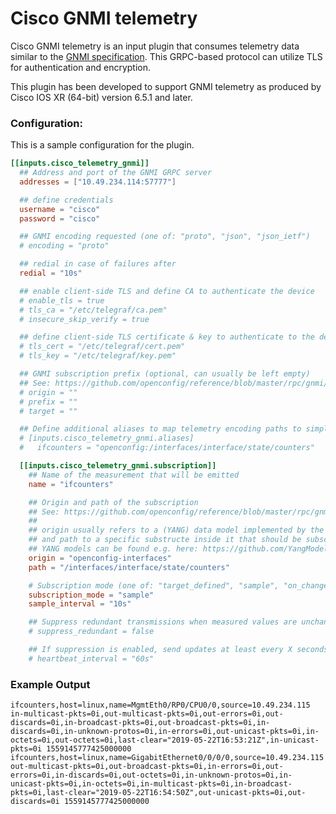 # Cisco GNMI telemetry

Cisco GNMI telemetry is an input plugin that consumes telemetry data similar to the [GNMI specification](https://github.com/openconfig/reference/blob/master/rpc/gnmi/gnmi-specification.md).
This GRPC-based protocol can utilize TLS for authentication and encryption.

This plugin has been developed to support GNMI telemetry as produced by Cisco IOS XR (64-bit) version 6.5.1 and later.


### Configuration:

This is a sample configuration for the plugin.

```toml
[[inputs.cisco_telemetry_gnmi]]
  ## Address and port of the GNMI GRPC server
  addresses = ["10.49.234.114:57777"]

  ## define credentials
  username = "cisco"
  password = "cisco"

  ## GNMI encoding requested (one of: "proto", "json", "json_ietf")
  # encoding = "proto"

  ## redial in case of failures after
  redial = "10s"

  ## enable client-side TLS and define CA to authenticate the device
  # enable_tls = true
  # tls_ca = "/etc/telegraf/ca.pem"
  # insecure_skip_verify = true

  ## define client-side TLS certificate & key to authenticate to the device
  # tls_cert = "/etc/telegraf/cert.pem"
  # tls_key = "/etc/telegraf/key.pem"

  ## GNMI subscription prefix (optional, can usually be left empty)
  ## See: https://github.com/openconfig/reference/blob/master/rpc/gnmi/gnmi-specification.md#222-paths
  # origin = ""
  # prefix = ""
  # target = ""

  ## Define additional aliases to map telemetry encoding paths to simple measurement names
  # [inputs.cisco_telemetry_gnmi.aliases]
  #   ifcounters = "openconfig:/interfaces/interface/state/counters"

  [[inputs.cisco_telemetry_gnmi.subscription]]
    ## Name of the measurement that will be emitted
    name = "ifcounters"

    ## Origin and path of the subscription
    ## See: https://github.com/openconfig/reference/blob/master/rpc/gnmi/gnmi-specification.md#222-paths
    ##
    ## origin usually refers to a (YANG) data model implemented by the device
    ## and path to a specific substructe inside it that should be subscribed to (similar to an XPath)
    ## YANG models can be found e.g. here: https://github.com/YangModels/yang/tree/master/vendor/cisco/xr
    origin = "openconfig-interfaces"
    path = "/interfaces/interface/state/counters"

    # Subscription mode (one of: "target_defined", "sample", "on_change") and interval
    subscription_mode = "sample"
    sample_interval = "10s"

    ## Suppress redundant transmissions when measured values are unchanged
    # suppress_redundant = false

    ## If suppression is enabled, send updates at least every X seconds anyway
    # heartbeat_interval = "60s"
```

### Example Output
```
ifcounters,host=linux,name=MgmtEth0/RP0/CPU0/0,source=10.49.234.115 in-multicast-pkts=0i,out-multicast-pkts=0i,out-errors=0i,out-discards=0i,in-broadcast-pkts=0i,out-broadcast-pkts=0i,in-discards=0i,in-unknown-protos=0i,in-errors=0i,out-unicast-pkts=0i,in-octets=0i,out-octets=0i,last-clear="2019-05-22T16:53:21Z",in-unicast-pkts=0i 1559145777425000000
ifcounters,host=linux,name=GigabitEthernet0/0/0/0,source=10.49.234.115 out-multicast-pkts=0i,out-broadcast-pkts=0i,in-errors=0i,out-errors=0i,in-discards=0i,out-octets=0i,in-unknown-protos=0i,in-unicast-pkts=0i,in-octets=0i,in-multicast-pkts=0i,in-broadcast-pkts=0i,last-clear="2019-05-22T16:54:50Z",out-unicast-pkts=0i,out-discards=0i 1559145777425000000
```
